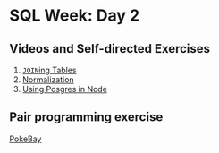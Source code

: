 # SQL Week: Day 2

## Videos and Self-directed Exercises

1. [`JOIN`ing Tables](join/)
1. [Normalization](normalize/)
1. [Using Posgres in Node](pg/)

## Pair programming exercise

[PokeBay](https://github.com/horizons-school-of-technology/pokebay)
